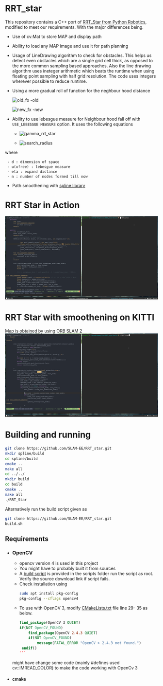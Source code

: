 # RRT_star

This repository contains a C++ port of [RRT_Star from Python Robotics](https://pythonrobotics.readthedocs.io/en/latest/modules/path_planning.html), modified to meet our requirements. With the major differences being. 
- Use of cv:Mat to store MAP and display path
- Ability to load any MAP image and use it for path planning
- Usage of LineDrawing algorithm to check for obstacles. This helps us detect even obstacles which are a single grid cell thick, as opposed to the more common sampling based approaches. Also the line drawing algorithm uses ineteger arithmetic which beats the runtime when using floating point sampling with half grid resolution. The code uses integers wherever possible to reduce runtime.
- Using a more gradual roll of function for the neghbour hood distance 


  ![old_fx](https://latex.codecogs.com/svg.latex?\inline&space;search\\_radius&space;=&space;original\\_radius&space;*&space;\sqrt(\frac{\log(nnode)}{nnode})) -old
  
  
  ![new_fx](https://latex.codecogs.com/svg.latex?\inline&space;search\\_radius&space;=&space;original\\_radius&space;*&space;(1&space;-&space;\frac{nnode}{max\\_iter}))  -new

- Ability to use lebesgue measure for Neighbour hood fall off with `USE_LEBESGUE MEASURE` option. It uses the following equations

  - ![gamma_rrt_star](https://latex.codecogs.com/svg.image?\gamma^{*}_{RRT}&space;=&space;2&space;*&space;(1&space;&plus;&space;1/d)^\frac{1}{d}&space;(\mu(\chi_{free})/\xi)^\frac{1}{d}&space;)

  - ![search_radius](https://latex.codecogs.com/svg.image?search\\_radius&space;=&space;min(\gamma^{*}_{RRT}&space;*&space;(log(n)/n)^\frac{1}{d},&space;\eta))
 
 where
 ```
  - d : dimension of space
  - u(xfree) : lebesgue measure 
  - eta : expand distance 
  - n : number of nodes formed till now
  ```
  
- Path smoothening with [spline library](https://github.com/chen0040/cpp-spline)
 

# RRT Star in Action
![RRTStar.gif](img/RRTStart.gif)

# RRT Star with smoothening on KITTI
Map is obtained by using ORB SLAM 2
![RRTStar.gif](img/res_slam_map1.gif)


# Building and running

``` bash
git clone https://github.com/SLAM-EE/RRT_star.git
mkdir spline/build
cd spline/build
cmake ..
make all
cd ../../
mkdir build 
cd build
cmake ..
make all
./RRT_Star
```

Alternatively run the build script given as 

```bash
git clone https://github.com/SLAM-EE/RRT_star.git
build.sh
```

## Requirements
- ### OpenCV 
    - opencv version 4 is used in this project
    - You might have to probably built it from sources 
    - A [build script](scripts/setup-opencv.sh) is provided in the scripts folder run the script as root. Verify the source download link if script fails.
    - Check installation using 
        ```bash
        sudo apt install pkg-config
        pkg-config --cflags opencv4
        ```
    - To use with OpenCV 3, modify [CMakeLists.txt](CMakeLists.txt) file line 29- 35 as below.
        ````cmake
        find_package(OpenCV 3 QUIET)
        if(NOT OpenCV_FOUND)
            find_package(OpenCV 2.4.3 QUIET)
            if(NOT OpenCV_FOUND)
                message(FATAL_ERROR "OpenCV > 2.4.3 not found.")
         endif()
        ```
     might have  change some code (mainly #defines used cv::IMREAD_COLOR) to make the code working with OpenCv 3
  

- #### cmake        
        
    
   

